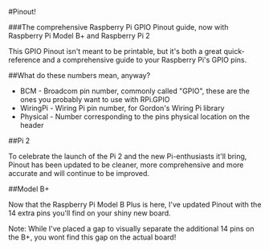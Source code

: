 #Pinout!

###The comprehensive Raspberry Pi GPIO Pinout guide, now with Raspberry Pi Model B+ and Raspberry Pi 2

This GPIO Pinout isn't meant to be printable, but it's both a great quick-reference and a comprehensive guide to your Raspberry Pi's GPIO pins.

##What do these numbers mean, anyway?

* BCM - Broadcom pin number, commonly called "GPIO", these are the ones you probably want to use with RPi.GPIO
* WiringPi - Wiring Pi pin number, for Gordon's Wiring Pi library
* Physical - Number corresponding to the pins physical location on the header

##Pi 2

To celebrate the launch of the Pi 2 and the new Pi-enthusiasts it'll bring, Pinout has been updated to be cleaner, more comprehensive and more accurate and will continue to be improved.

##Model B+

Now that the Raspberry Pi Model B Plus is here, I've updated Pinout with the 14 extra pins you'll find on your shiny new board.

Note: While I've placed a gap to visually separate the additional 14 pins on the B+, you wont find this gap on the actual board!

